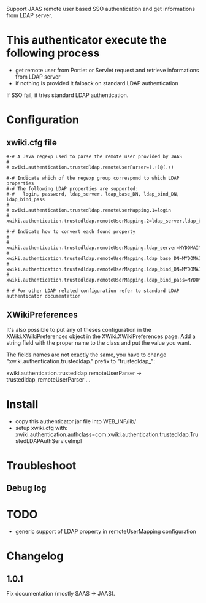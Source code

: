 Support JAAS remote user based SSO authentication and get informations from LDAP server.

# This authenticator execute the following process

* get remote user from Portlet or Servlet request and retrieve informations from LDAP server
* if nothing is provided it falback on standard LDAP authentication

If SSO fail, it tries standard LDAP authentication.

# Configuration

## xwiki.cfg file

    #-# A Java regexp used to parse the remote user provided by JAAS
    #
    # xwiki.authentication.trustedldap.remoteUserParser=(.+)@(.+)
    
    #-# Indicate which of the regexp group correspond to which LDAP properties
    #-# The following LDAP properties are supported:
    #-#   login, password, ldap_server, ldap_base_DN, ldap_bind_DN, ldap_bind_pass
    #
    # xwiki.authentication.trustedldap.remoteUserMapping.1=login
    # xwiki.authentication.trustedldap.remoteUserMapping.2=ldap_server,ldap_base_DN,ldap_bind_DN,ldap_bind_pass
    
    #-# Indicate how to convert each found property
    #
    # xwiki.authentication.trustedldap.remoteUserMapping.ldap_server=MYDOMAIN=my.domain.com|MYDOMAIN2=my.domain2.com
    # xwiki.authentication.trustedldap.remoteUserMapping.ldap_base_DN=MYDOMAIN=dc=my,dc=domain,dc=com|MYDOMAIN2=dc=my,dc=domain2,dc=com
    # xwiki.authentication.trustedldap.remoteUserMapping.ldap_bind_DN=MYDOMAIN=cn=bind,dc=my,dc=domain,dc=com|MYDOMAIN2=cn=bind,dc=my,dc=domain2,dc=com
    # xwiki.authentication.trustedldap.remoteUserMapping.ldap_bind_pass=MYDOMAIN=password|MYDOMAIN2=password2
    
    #-# For other LDAP related configuration refer to standard LDAP authenticator documentation

## XWikiPreferences

It's also possible to put any of theses configuration in the XWiki.XWikiPreferences object in the XWiki.XWikiPreferences page. Add a string field with the proper name to the class and put the value you want.

The fields names are not exactly the same, you have to change "xwiki.authentication.trustedldap." prefix to "trustedldap_":

xwiki.authentication.trustedldap.remoteUserParser -> trustedldap_remoteUserParser
...

# Install

* copy this authenticator jar file into WEB_INF/lib/
* setup xwiki.cfg with:
xwiki.authentication.authclass=com.xwiki.authentication.trustedldap.TrustedLDAPAuthServiceImpl

# Troubleshoot

## Debug log

<!-- Standard LDAP debugging -->
<logger name="com.xpn.xwiki.plugin.ldap" level="trace"/>
<logger name="com.xpn.xwiki.user.impl.LDAP" level="trace"/>
<!-- Trusted LDAP debugging -->
<logger name="com.xwiki.authentication.Config" level="trace"/>
<logger name="com.xwiki.authentication.trustedldap" level="trace"/>

# TODO

* generic support of LDAP property in remoteUserMapping configuration

# Changelog

## 1.0.1

Fix documentation (mostly SAAS -> JAAS).